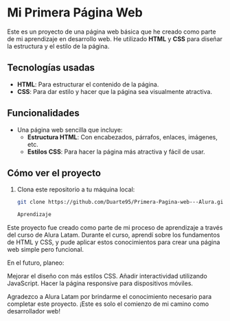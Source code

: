 # Mi Primera Página Web

Este es un proyecto de una página web básica que he creado como parte de mi aprendizaje en desarrollo web. He utilizado **HTML** y **CSS** para diseñar la estructura y el estilo de la página.

## Tecnologías usadas

- **HTML**: Para estructurar el contenido de la página.
- **CSS**: Para dar estilo y hacer que la página sea visualmente atractiva.

## Funcionalidades

- Una página web sencilla que incluye:
  - **Estructura HTML**: Con encabezados, párrafos, enlaces, imágenes, etc.
  - **Estilos CSS**: Para hacer la página más atractiva y fácil de usar.

## Cómo ver el proyecto

1. Clona este repositorio a tu máquina local:
   ```bash
   git clone https://github.com/Duarte95/Primera-Pagina-web---Alura.git

   Aprendizaje
Este proyecto fue creado como parte de mi proceso de aprendizaje a través del curso de Alura Latam. Durante el curso, aprendí sobre los fundamentos de HTML y CSS, y pude aplicar estos conocimientos para crear una página web simple pero funcional.

En el futuro, planeo:

Mejorar el diseño con más estilos CSS.
Añadir interactividad utilizando JavaScript.
Hacer la página responsive para dispositivos móviles.

Agradezco a Alura Latam por brindarme el conocimiento necesario para completar este proyecto. ¡Este es solo el comienzo de mi camino como desarrollador web!
